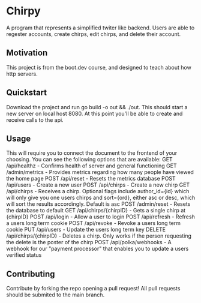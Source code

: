 # Chirpy
A program that represents a simplified twiter like backend. Users are able to regester accounts, create chirps, edit chirps, and delete their account. 

## Motivation

This project is from the boot.dev course, and designed to teach about how http servers.

## Quickstart 
Download the project and run go build -o out && ./out. This should start a new server on local host 8080. At this point you'll be able to create and receive calls to the api.

## Usage
This will require you to connect the document to the frontend of your choosing. You can see the following options that are available:
	GET /api/healthz - Confirms health of server and general functioning
	GET /admin/metrics - Provides metrics regarding how many people have viewed the home page
	POST /api/reset - Resets the metrics database
	POST /api/users - Create a new user
	POST /api/chirps - Create a new chirp
	GET /api/chirps - Receives a chirp. Optional flags include author_id={id} which will only give you one users chirps and sort={ord}, either asc or desc, which will sort the results accordingly. Default is asc
	POST /admin/reset - Resets the database to default
	GET /api/chirps/{chirpID} - Gets a single chirp at {chirpID}
	POST /api/login - Allow a user to login
	POST /api/refresh - Refresh a users long term cookie
	POST /api/revoke - Revoke a users long term cookie
	PUT /api/users - Update the users long term key
	DELETE /api/chirps/{chirpID} - Deletes a chirp. Only works if the person requesting the delete is the poster of the chirp
	POST /api/polka/webhooks - A webhook for our "payment processor" that enables you to update a users verified status

## Contributing
Contribute by forking the repo opening a pull request! All pull requests should be submited to the main branch.
